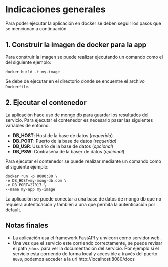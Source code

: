 # Indicaciones generales
Para poder ejecutar la aplicación en docker se deben seguir los pasos que se mencionan a continuación.

## 1. Construir la imagen de docker para la app
Para construir la imagen se puede realizar ejecutando un comando como el del siguiente ejemplo:
```
docker build -t my-image .
```
Se debe de ejecutar en el directorio donde se encuentre el archivo `Dockerfile`.

## 2. Ejecutar el contenedor
La aplicación hace uso de mongo db para guardar los resultados del servicio.
Para ejecutar el contenedor es necesario pasar las siguientes variables de entorno:
- __DB_HOST__: Host de la base de datos (_requerida_)
- __DB_PORT__: Puerto de la base de datos (_requerida_)
- __DB_USR__: Usuario de la base de datos (_opcional_)
- __DB_PSW__: Contraseña de la baser de datos (_opcional_)

Para ejecutar el contenedor se puede realizar mediante un comando como el siguiente ejemplo:
```
docker run -p 8080:80 \
-e DB_HOST=my-mong-db.com \
-e DB_PORT=27017 \
--name my-app my-image
```

La aplicación se puede conectar a una base de datos de mongo db que no requiera autenticación y también a una que permita la autenticación por default.


## Notas finales
- La aplicación usa el framework FastAPI y unvicorn como servidor web.
- Una vez que el servicio este corriendo correctamente, se puede revisar el path `/docs` para ver la documentación del servicio. Por ejemplo si el servicio esta corriendo de forma local y accesible a través del puerto `8080`, podemos acceder a la url http://localhost:8080/docs

